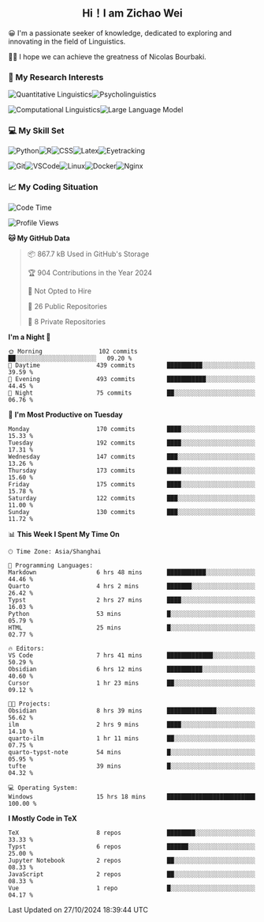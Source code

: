 

## <div align="center">Hi！I am Zichao Wei</div>

😀 I'm a passionate seeker of knowledge, dedicated to exploring and innovating in the field of Linguistics.

🙋‍♂️ I hope we can achieve the greatness of Nicolas Bourbaki.

### 🔬 My Research Interests

![Quantitative Linguistics](https://img.shields.io/badge/Quantitative%20Linguistics-%230072CC.svg?&style=for-the-badge&logo=appveyor&logoColor=white)![Psycholinguistics](https://img.shields.io/badge/Psycholinguistics-%2301a3a1.svg?&style=for-the-badge&logo=AWS%20Amplify&logoColor=white)

![Computational Linguistics](https://img.shields.io/badge/Computational%20Linguistics-%231877F2.svg?&style=for-the-badge&logo=Markdown&logoColor=white)![Large Language Model](https://img.shields.io/badge/Large%20Language%20Model-%23F76300.svg?&style=for-the-badge&logo=Android&logoColor=white)

### 💻 My Skill Set

![Python](https://img.shields.io/badge/Python-%2314354C.svg?style=for-the-badge&logo=python&logoColor=white&color=2AB3E3)![R](https://img.shields.io/badge/-R-276DC3?style=for-the-badge&logo=r&logoColor=white)![CSS](https://img.shields.io/badge/-CSS-1572B6?style=for-the-badge&logo=css3&logoColor=white)![Latex](https://img.shields.io/badge/-Latex-008080?style=for-the-badge&logo=latex&logoColor=white)![Eyetracking](https://img.shields.io/badge/Eyetracking-%230078D6?style=for-the-badge&logo=SearXNG&logoColor=#3050FF)

![Git](https://img.shields.io/badge/-Git-F05032?style=for-the-badge&logo=git&logoColor=white)![VSCode](https://img.shields.io/badge/-VSCode-007ACC?style=for-the-badge&logo=visual-studio-code&logoColor=white)![Linux](https://img.shields.io/badge/-Linux-FCC624?style=for-the-badge&logo=linux&logoColor=black)![Docker](https://img.shields.io/badge/-Docker-2496ED?style=for-the-badge&logo=docker&logoColor=white)![Nginx](https://img.shields.io/badge/-Nginx-009639?style=for-the-badge&logo=nginx&logoColor=white)

### 📈 My Coding Situation

<!--START_SECTION:waka-->
![Code Time](http://img.shields.io/badge/Code%20Time-294%20hrs%2033%20mins-blue)

![Profile Views](http://img.shields.io/badge/Profile%20Views-1-blue)

**🐱 My GitHub Data** 

> 📦 867.7 kB Used in GitHub's Storage 
 > 
> 🏆 904 Contributions in the Year 2024
 > 
> 🚫 Not Opted to Hire
 > 
> 📜 26 Public Repositories 
 > 
> 🔑 8 Private Repositories 
 > 
**I'm a Night 🦉** 

```text
🌞 Morning                102 commits         ██░░░░░░░░░░░░░░░░░░░░░░░   09.20 % 
🌆 Daytime                439 commits         ██████████░░░░░░░░░░░░░░░   39.59 % 
🌃 Evening                493 commits         ███████████░░░░░░░░░░░░░░   44.45 % 
🌙 Night                  75 commits          ██░░░░░░░░░░░░░░░░░░░░░░░   06.76 % 
```
📅 **I'm Most Productive on Tuesday** 

```text
Monday                   170 commits         ████░░░░░░░░░░░░░░░░░░░░░   15.33 % 
Tuesday                  192 commits         ████░░░░░░░░░░░░░░░░░░░░░   17.31 % 
Wednesday                147 commits         ███░░░░░░░░░░░░░░░░░░░░░░   13.26 % 
Thursday                 173 commits         ████░░░░░░░░░░░░░░░░░░░░░   15.60 % 
Friday                   175 commits         ████░░░░░░░░░░░░░░░░░░░░░   15.78 % 
Saturday                 122 commits         ███░░░░░░░░░░░░░░░░░░░░░░   11.00 % 
Sunday                   130 commits         ███░░░░░░░░░░░░░░░░░░░░░░   11.72 % 
```


📊 **This Week I Spent My Time On** 

```text
🕑︎ Time Zone: Asia/Shanghai

💬 Programming Languages: 
Markdown                 6 hrs 48 mins       ███████████░░░░░░░░░░░░░░   44.46 % 
Quarto                   4 hrs 2 mins        ███████░░░░░░░░░░░░░░░░░░   26.42 % 
Typst                    2 hrs 27 mins       ████░░░░░░░░░░░░░░░░░░░░░   16.03 % 
Python                   53 mins             █░░░░░░░░░░░░░░░░░░░░░░░░   05.79 % 
HTML                     25 mins             █░░░░░░░░░░░░░░░░░░░░░░░░   02.77 % 

🔥 Editors: 
VS Code                  7 hrs 41 mins       █████████████░░░░░░░░░░░░   50.29 % 
Obsidian                 6 hrs 12 mins       ██████████░░░░░░░░░░░░░░░   40.60 % 
Cursor                   1 hr 23 mins        ██░░░░░░░░░░░░░░░░░░░░░░░   09.12 % 

🐱‍💻 Projects: 
Obsidian                 8 hrs 39 mins       ██████████████░░░░░░░░░░░   56.62 % 
ilm                      2 hrs 9 mins        ████░░░░░░░░░░░░░░░░░░░░░   14.10 % 
quarto-ilm               1 hr 11 mins        ██░░░░░░░░░░░░░░░░░░░░░░░   07.75 % 
quarto-typst-note        54 mins             █░░░░░░░░░░░░░░░░░░░░░░░░   05.95 % 
tufte                    39 mins             █░░░░░░░░░░░░░░░░░░░░░░░░   04.32 % 

💻 Operating System: 
Windows                  15 hrs 18 mins      █████████████████████████   100.00 % 
```

**I Mostly Code in TeX** 

```text
TeX                      8 repos             ████████░░░░░░░░░░░░░░░░░   33.33 % 
Typst                    6 repos             ██████░░░░░░░░░░░░░░░░░░░   25.00 % 
Jupyter Notebook         2 repos             ██░░░░░░░░░░░░░░░░░░░░░░░   08.33 % 
JavaScript               2 repos             ██░░░░░░░░░░░░░░░░░░░░░░░   08.33 % 
Vue                      1 repo              █░░░░░░░░░░░░░░░░░░░░░░░░   04.17 % 
```




 Last Updated on 27/10/2024 18:39:44 UTC
<!--END_SECTION:waka-->
